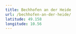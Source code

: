 ```yaml
---
title: Bechhofen an der Heide
url: /bechhofen-an-der-heide/
latitude: 49.158
longitude: 10.56
---
```

